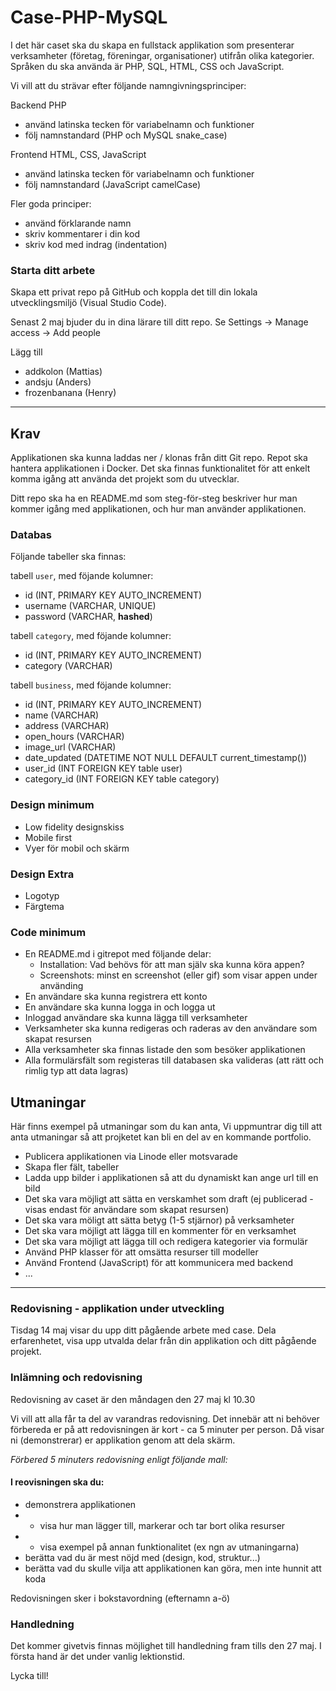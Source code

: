 # Case-PHP-MySQL

I det här caset ska du skapa en fullstack applikation som presenterar verksamheter (företag, föreningar, organisationer) utifrån olika kategorier.
Språken du ska använda är PHP, SQL, HTML, CSS och JavaScript. 

Vi vill att du strävar efter följande namngivningsprinciper:

Backend PHP
- använd latinska tecken för variabelnamn och funktioner
- följ namnstandard (PHP och MySQL snake_case)
  
Frontend HTML, CSS, JavaScript
- använd latinska tecken för variabelnamn och funktioner
- följ namnstandard (JavaScript camelCase)

Fler goda principer:
- använd förklarande namn 
- skriv kommentarer i din kod
- skriv kod med indrag (indentation)


### Starta ditt arbete
Skapa ett privat repo på GitHub och koppla det till din lokala utvecklingsmiljö (Visual Studio Code). 

Senast 2 maj bjuder du in dina lärare till ditt repo. Se Settings -> Manage access -> Add people

Lägg till

- addkolon (Mattias)
- andsju (Anders)
- frozenbanana (Henry)

***

## Krav
Applikationen ska kunna laddas ner / klonas från ditt Git repo. Repot ska hantera applikationen i Docker. Det ska finnas funktionalitet för att enkelt komma igång att använda det projekt som  du utvecklar.

Ditt repo ska ha en README.md som steg-för-steg beskriver hur man kommer igång med applikationen, och hur man använder applikationen.

### Databas

Följande tabeller ska finnas:

tabell `user`, med föjande kolumner:
- id (INT, PRIMARY KEY AUTO_INCREMENT)
- username (VARCHAR, UNIQUE)
- password (VARCHAR, **hashed**)

tabell `category`, med föjande kolumner:
- id (INT, PRIMARY KEY AUTO_INCREMENT)
- category (VARCHAR)

tabell `business`, med föjande kolumner:
- id (INT, PRIMARY KEY AUTO_INCREMENT)
- name (VARCHAR)
- address (VARCHAR)
- open_hours (VARCHAR)
- image_url (VARCHAR)
- date_updated (DATETIME NOT NULL DEFAULT current_timestamp())
- user_id (INT FOREIGN KEY table user)
- category_id (INT FOREIGN KEY table category)

### Design minimum
- Low fidelity designskiss
- Mobile first
- Vyer för mobil och skärm

  
### Design Extra
- Logotyp
- Färgtema

### Code minimum
- En README.md i gitrepot med följande delar:
  - Installation: Vad behövs för att man själv ska kunna köra appen?
  - Screenshots: minst en screenshot (eller gif) som visar appen under använding
- En användare ska kunna registrera ett konto
- En användare ska kunna logga in och logga ut
- Inloggad användare ska kunna lägga till verksamheter
- Verksamheter ska kunna redigeras och raderas av den användare som skapat resursen
- Alla verksamheter ska finnas listade den som besöker applikationen
- Alla formulärsfält som registeras till databasen ska valideras (att rätt och rimlig typ att data lagras)

## Utmaningar

Här finns exempel på utmaningar som du kan anta, Vi uppmuntrar dig till att anta utmaningar så att projketet kan bli en del av en kommande portfolio.

- Publicera applikationen via Linode eller motsvarade
- Skapa fler fält, tabeller
- Ladda upp bilder i applikationen så att du dynamiskt kan ange url till en bild
- Det ska vara möjligt att sätta en verskamhet som draft (ej publicerad - visas endast för användare som skapat resursen)
- Det ska vara möligt att sätta betyg (1-5 stjärnor) på verksamheter
- Det ska vara möjligt att lägga till en kommenter för en verksamhet
- Det ska vara möjligt att lägga till och redigera kategorier via formulär
- Använd PHP klasser för att omsätta resurser till modeller
- Använd Frontend (JavaScript) för att kommunicera med backend
- ...
***

### Redovisning - applikation under utveckling 
Tisdag 14 maj visar du upp ditt pågående arbete med case. Dela erfarenhetet, visa upp utvalda delar från din applikation och ditt pågående projekt.


### Inlämning och redovisning
Redovisning av caset är den måndagen den 27 maj kl 10.30 

Vi vill att alla får ta del av varandras redovisning. Det innebär att ni behöver förbereda er på att redovisningen är kort - ca 5 minuter per person. Då visar ni (demonstrerar) er applikation genom att dela skärm.

*Förbered 5 minuters redovisning enligt följande mall:*

#### I reovisningen ska du:
- demonstrera applikationen
- - visa hur man lägger till, markerar och tar bort olika resurser
- - visa exempel på annan funktionalitet (ex ngn av utmaningarna)
- berätta vad du är mest nöjd med (design, kod, struktur...)
- berätta vad du skulle vilja att applikationen kan göra, men inte hunnit att koda

Redovisningen sker i bokstavordning (efternamn a-ö)

### Handledning
Det kommer givetvis finnas möjlighet till handledning fram tills den 27 maj. I första hand är det under vanlig lektionstid.

Lycka till!
